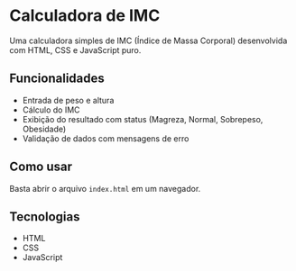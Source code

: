 # Calculadora de IMC

Uma calculadora simples de IMC (Índice de Massa Corporal) desenvolvida com HTML, CSS e JavaScript puro.

## Funcionalidades

- Entrada de peso e altura
- Cálculo do IMC
- Exibição do resultado com status (Magreza, Normal, Sobrepeso, Obesidade)
- Validação de dados com mensagens de erro

## Como usar

Basta abrir o arquivo `index.html` em um navegador.

## Tecnologias

- HTML
- CSS
- JavaScript

